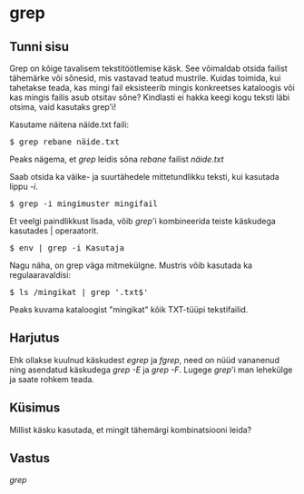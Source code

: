 # grep

## Tunni sisu

Grep on kõige tavalisem tekstitöötlemise käsk. See võimaldab otsida failist tähemärke või sõnesid, mis vastavad teatud mustrile. Kuidas toimida, kui tahetakse teada, kas mingi fail eksisteerib mingis konkreetses kataloogis või kas mingis failis asub otsitav sõne? Kindlasti ei hakka keegi kogu teksti läbi otsima, vaid kasutaks grep'i!

Kasutame näitena näide.txt faili:

<pre>$ grep rebane näide.txt</pre>

Peaks nägema, et *grep* leidis sõna *rebane* failist *näide.txt*

Saab otsida ka väike- ja suurtähedele mittetundlikku teksti, kui kasutada lippu *-i*.

<pre>$ grep -i mingimuster mingifail</pre>

Et veelgi paindlikkust lisada, võib *grep*'i kombineerida teiste käskudega kasutades | operaatorit.

<pre>$ env | grep -i Kasutaja</pre>

Nagu näha, on grep väga mitmekülgne. Mustris võib kasutada ka regulaaravaldisi:

<pre>$ ls /mingikat | grep '.txt$'</pre>

Peaks kuvama kataloogist "mingikat" kõik TXT-tüüpi tekstifailid.

## Harjutus

Ehk ollakse kuulnud käskudest *egrep* ja *fgrep*, need on nüüd vananenud ning asendatud käskudega *grep -E* ja *grep -F*. Lugege *grep*'i man lehekülge ja saate rohkem teada.

## Küsimus

Millist käsku kasutada, et mingit tähemärgi kombinatsiooni leida?

## Vastus

*grep*
